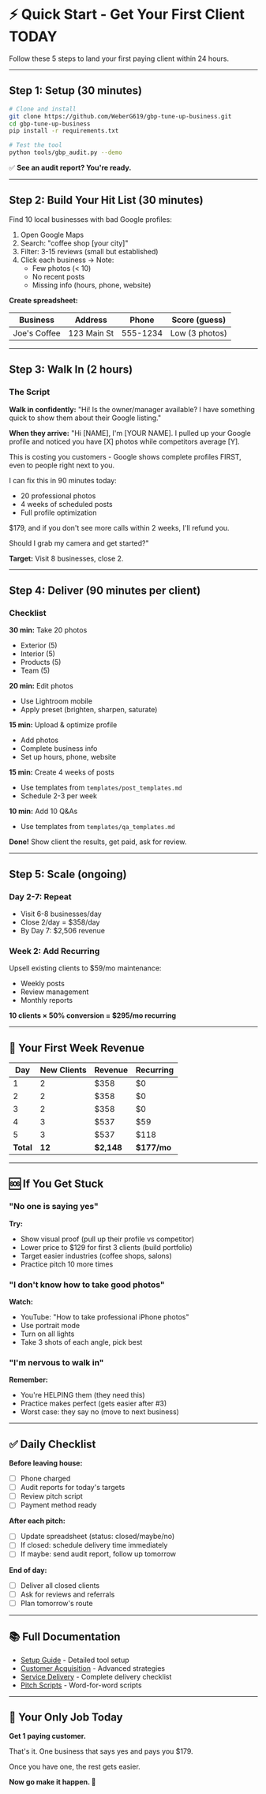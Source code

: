 # ⚡ Quick Start - Get Your First Client TODAY

Follow these 5 steps to land your first paying client within 24 hours.

---

## Step 1: Setup (30 minutes)

```bash
# Clone and install
git clone https://github.com/WeberG619/gbp-tune-up-business.git
cd gbp-tune-up-business
pip install -r requirements.txt

# Test the tool
python tools/gbp_audit.py --demo
```

✅ **See an audit report? You're ready.**

---

## Step 2: Build Your Hit List (30 minutes)

Find 10 local businesses with bad Google profiles:

1. Open Google Maps
2. Search: "coffee shop [your city]"
3. Filter: 3-15 reviews (small but established)
4. Click each business → Note:
   - Few photos (< 10)
   - No recent posts
   - Missing info (hours, phone, website)

**Create spreadsheet:**

| Business | Address | Phone | Score (guess) |
|----------|---------|-------|---------------|
| Joe's Coffee | 123 Main St | 555-1234 | Low (3 photos) |

---

## Step 3: Walk In (2 hours)

### The Script

**Walk in confidently:**
"Hi! Is the owner/manager available? I have something quick to show them about their Google listing."

**When they arrive:**
"Hi [NAME], I'm [YOUR NAME]. I pulled up your Google profile and noticed you have [X] photos while competitors average [Y].

This is costing you customers - Google shows complete profiles FIRST, even to people right next to you.

I can fix this in 90 minutes today:
- 20 professional photos
- 4 weeks of scheduled posts
- Full profile optimization

$179, and if you don't see more calls within 2 weeks, I'll refund you.

Should I grab my camera and get started?"

**Target:** Visit 8 businesses, close 2.

---

## Step 4: Deliver (90 minutes per client)

### Checklist

**30 min:** Take 20 photos
- Exterior (5)
- Interior (5)
- Products (5)
- Team (5)

**20 min:** Edit photos
- Use Lightroom mobile
- Apply preset (brighten, sharpen, saturate)

**15 min:** Upload & optimize profile
- Add photos
- Complete business info
- Set up hours, phone, website

**15 min:** Create 4 weeks of posts
- Use templates from `templates/post_templates.md`
- Schedule 2-3 per week

**10 min:** Add 10 Q&As
- Use templates from `templates/qa_templates.md`

**Done!** Show client the results, get paid, ask for review.

---

## Step 5: Scale (ongoing)

### Day 2-7: Repeat

- Visit 6-8 businesses/day
- Close 2/day = $358/day
- By Day 7: $2,506 revenue

### Week 2: Add Recurring

Upsell existing clients to $59/mo maintenance:
- Weekly posts
- Review management
- Monthly reports

**10 clients × 50% conversion = $295/mo recurring**

---

## 🎯 Your First Week Revenue

| Day | New Clients | Revenue | Recurring |
|-----|-------------|---------|-----------|
| 1 | 2 | $358 | $0 |
| 2 | 2 | $358 | $0 |
| 3 | 2 | $358 | $0 |
| 4 | 3 | $537 | $59 |
| 5 | 3 | $537 | $118 |
| **Total** | **12** | **$2,148** | **$177/mo** |

---

## 🆘 If You Get Stuck

### "No one is saying yes"

**Try:**
- Show visual proof (pull up their profile vs competitor)
- Lower price to $129 for first 3 clients (build portfolio)
- Target easier industries (coffee shops, salons)
- Practice pitch 10 more times

### "I don't know how to take good photos"

**Watch:**
- YouTube: "How to take professional iPhone photos"
- Use portrait mode
- Turn on all lights
- Take 3 shots of each angle, pick best

### "I'm nervous to walk in"

**Remember:**
- You're HELPING them (they need this)
- Practice makes perfect (gets easier after #3)
- Worst case: they say no (move to next business)

---

## ✅ Daily Checklist

**Before leaving house:**
- [ ] Phone charged
- [ ] Audit reports for today's targets
- [ ] Review pitch script
- [ ] Payment method ready

**After each pitch:**
- [ ] Update spreadsheet (status: closed/maybe/no)
- [ ] If closed: schedule delivery time immediately
- [ ] If maybe: send audit report, follow up tomorrow

**End of day:**
- [ ] Deliver all closed clients
- [ ] Ask for reviews and referrals
- [ ] Plan tomorrow's route

---

## 📚 Full Documentation

- [Setup Guide](docs/SETUP.md) - Detailed tool setup
- [Customer Acquisition](docs/CUSTOMER_ACQUISITION.md) - Advanced strategies
- [Service Delivery](docs/SERVICE_DELIVERY.md) - Complete delivery checklist
- [Pitch Scripts](sales-materials/pitch_scripts.md) - Word-for-word scripts

---

## 🎯 Your Only Job Today

**Get 1 paying customer.**

That's it. One business that says yes and pays you $179.

Once you have one, the rest gets easier.

**Now go make it happen. 💪**
